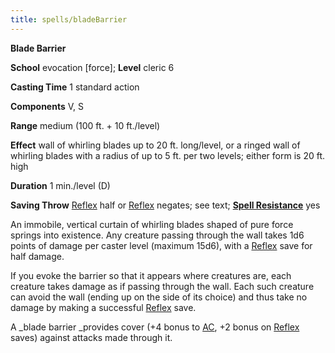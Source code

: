 ```yaml
---
title: spells/bladeBarrier
---
```

 **Blade Barrier**

**School** evocation [force]; **Level** cleric 6

**Casting Time** 1 standard action

**Components** V, S

**Range** medium (100 ft. + 10 ft./level)

**Effect** wall of whirling blades up to 20 ft. long/level, or a ringed wall of whirling blades with a radius of up to 5 ft. per two levels; either form is 20 ft. high

**Duration** 1 min./level (D)

**Saving Throw** [Reflex](../combat.md#_reflex) half or [Reflex](../combat.md#_reflex) negates; see text; **[Spell Resistance](../glossary.md#_spell-resistance)** yes

An immobile, vertical curtain of whirling blades shaped of pure force springs into existence. Any creature passing through the wall takes 1d6 points of damage per caster level (maximum 15d6), with a [Reflex](../combat.md#_reflex) save for half damage.

If you evoke the barrier so that it appears where creatures are, each creature takes damage as if passing through the wall. Each such creature can avoid the wall (ending up on the side of its choice) and thus take no damage by making a successful [Reflex](../combat.md#_reflex) save.

A _blade barrier _provides cover (+4 bonus to [AC](../combat.md#_armor-class), +2 bonus on [Reflex](../combat.md#_reflex) saves) against attacks made through it.

